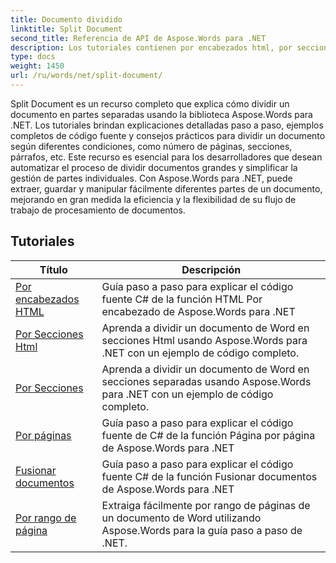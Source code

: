 ```yaml
---
title: Documento dividido
linktitle: Split Document
second_title: Referencia de API de Aspose.Words para .NET
description: Los tutoriales contienen por encabezados html, por secciones html, por secciones, página por página, combinación de documentos y por rango de páginas.
type: docs
weight: 1450
url: /ru/words/net/split-document/
---
```

Split Document es un recurso completo que explica cómo dividir un documento en partes separadas usando la biblioteca Aspose.Words para .NET. Los tutoriales brindan explicaciones detalladas paso a paso, ejemplos completos de código fuente y consejos prácticos para dividir un documento según diferentes condiciones, como número de páginas, secciones, párrafos, etc. Este recurso es esencial para los desarrolladores que desean automatizar el proceso de dividir documentos grandes y simplificar la gestión de partes individuales. Con Aspose.Words para .NET, puede extraer, guardar y manipular fácilmente diferentes partes de un documento, mejorando en gran medida la eficiencia y la flexibilidad de su flujo de trabajo de procesamiento de documentos.

 ## Tutoriales
| Título | Descripción |
| --- | --- |
| [Por encabezados HTML](./by-headings-html/) | Guía paso a paso para explicar el código fuente C# de la función HTML Por encabezado de Aspose.Words para .NET |
| [Por Secciones Html](./by-sections-html/) | Aprenda a dividir un documento de Word en secciones Html usando Aspose.Words para .NET con un ejemplo de código completo. |
| [Por Secciones](./by-sections/) | Aprenda a dividir un documento de Word en secciones separadas usando Aspose.Words para .NET con un ejemplo de código completo. |
| [Por páginas](./page-by-page/) | Guía paso a paso para explicar el código fuente de C# de la función Página por página de Aspose.Words para .NET |
| [Fusionar documentos](./merge-documents/) | Guía paso a paso para explicar el código fuente C# de la función Fusionar documentos de Aspose.Words para .NET |
| [Por rango de página](./by-page-range/) | Extraiga fácilmente por rango de páginas de un documento de Word utilizando Aspose.Words para la guía paso a paso de .NET. |
